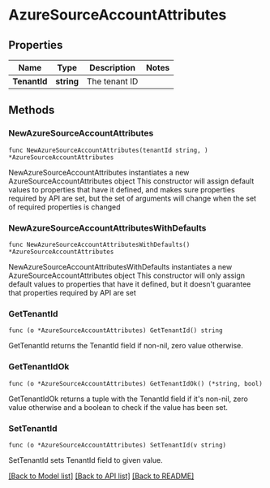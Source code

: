 # AzureSourceAccountAttributes

## Properties

Name | Type | Description | Notes
------------ | ------------- | ------------- | -------------
**TenantId** | **string** | The tenant ID | 

## Methods

### NewAzureSourceAccountAttributes

`func NewAzureSourceAccountAttributes(tenantId string, ) *AzureSourceAccountAttributes`

NewAzureSourceAccountAttributes instantiates a new AzureSourceAccountAttributes object
This constructor will assign default values to properties that have it defined,
and makes sure properties required by API are set, but the set of arguments
will change when the set of required properties is changed

### NewAzureSourceAccountAttributesWithDefaults

`func NewAzureSourceAccountAttributesWithDefaults() *AzureSourceAccountAttributes`

NewAzureSourceAccountAttributesWithDefaults instantiates a new AzureSourceAccountAttributes object
This constructor will only assign default values to properties that have it defined,
but it doesn't guarantee that properties required by API are set

### GetTenantId

`func (o *AzureSourceAccountAttributes) GetTenantId() string`

GetTenantId returns the TenantId field if non-nil, zero value otherwise.

### GetTenantIdOk

`func (o *AzureSourceAccountAttributes) GetTenantIdOk() (*string, bool)`

GetTenantIdOk returns a tuple with the TenantId field if it's non-nil, zero value otherwise
and a boolean to check if the value has been set.

### SetTenantId

`func (o *AzureSourceAccountAttributes) SetTenantId(v string)`

SetTenantId sets TenantId field to given value.



[[Back to Model list]](../README.md#documentation-for-models) [[Back to API list]](../README.md#documentation-for-api-endpoints) [[Back to README]](../README.md)


